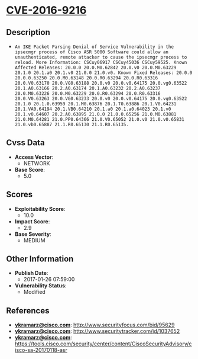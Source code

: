 
# [CVE-2016-9216](https://cve.mitre.org/cgi-bin/cvename.cgi?name=CVE-2016-9216)

## Description

- `An IKE Packet Parsing Denial of Service Vulnerability in the ipsecmgr process of Cisco ASR 5000 Software could allow an unauthenticated, remote attacker to cause the ipsecmgr process to reload. More Information: CSCuy06917 CSCuy45036 CSCuy59525. Known Affected Releases: 20.0.0 20.0.M0.62842 20.0.v0 20.0.M0.63229 20.1.0 20.1.a0 20.1.v0 21.0.0 21.0.v0. Known Fixed Releases: 20.0.0 20.0.0.63250 20.0.M0.63148 20.0.R0.63294 20.0.R0.63316 20.0.V0.63170 20.0.VG0.63188 20.0.v0 20.0.v0.64175 20.0.vg0.63522 20.1.A0.63166 20.2.A0.63174 20.1.A0.63232 20.2.A0.63237 20.0.M0.63226 20.0.M0.63229 20.0.R0.63294 20.0.R0.63316 20.0.V0.63263 20.0.VG0.63233 20.0.v0 20.0.v0.64175 20.0.vg0.63522 20.1.0 20.1.0.63959 20.1.M0.63876 20.1.T0.63886 20.1.V0.64231 20.1.VA0.64194 20.1.VB0.64210 20.1.a0 20.1.a0.64023 20.1.v0 20.1.v0.64607 20.2.A0.63895 21.0.0 21.0.0.65256 21.0.M0.63881 21.0.M0.64281 21.0.PP0.64366 21.0.V0.65052 21.0.v0 21.0.v0.65831 21.0.vb0.65887 21.1.R0.65130 21.1.R0.65135.`

## Cvss Data

- **Access Vector**:
  - NETWORK
- **Base Score**:
  - 5.0

## Scores

- **Exploitability Score**:
  - 10.0
- **Impact Score**:
  - 2.9
- **Base Severity**:
  - MEDIUM

## Other Information

- **Publish Date**:
  - 2017-01-26 07:59:00
- **Vulnerability Status**:
  - Modified

## References

- **ykramarz@cisco.com**: http://www.securityfocus.com/bid/95629
- **ykramarz@cisco.com**: http://www.securitytracker.com/id/1037652
- **ykramarz@cisco.com**: https://tools.cisco.com/security/center/content/CiscoSecurityAdvisory/cisco-sa-20170118-asr

